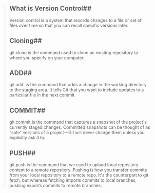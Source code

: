 >## What is Version Control##
>
>Version control is a system that records changes to a file or set of files over time so that you can recall specific versions later.
>
>## Cloning##
>git clone is the command used to clone an existing repository to where you specify on your computer.
>
>## ADD##
>git add  is the command that adds a change in the working directory to the staging area. It tells Git that you want to include updates to a particular file in the next commit.
>
>## COMMIT##
>git commit is the command that captures a snapshot of the project's currently staged changes. Committed snapshots can be thought of as “safe” versions of a project—Git will never change them unless you explicitly ask it to.
>
>## PUSH##
>git push is the command that we used to upload local repository content to a remote repository. Pushing is how you transfer commits from your local repository to a remote repo. It's the counterpart to git fetch, but whereas fetching imports commits to local branches, pushing exports commits to remote branches.

